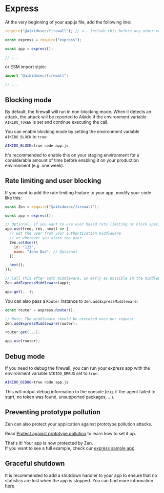 # Express

At the very beginning of your app.js file, add the following line:

```js
require("@aikidosec/firewall"); // <-- Include this before any other code or imports

const express = require("express");

const app = express();

// ...
```

or ESM import style:

```js
import "@aikidosec/firewall";

// ...
```

## Blocking mode

By default, the firewall will run in non-blocking mode. When it detects an attack, the attack will be reported to Aikido if the environment variable `AIKIDO_TOKEN` is set and continue executing the call.

You can enable blocking mode by setting the environment variable `AIKIDO_BLOCK` to `true`:

```sh
AIKIDO_BLOCK=true node app.js
```

It's recommended to enable this on your staging environment for a considerable amount of time before enabling it on your production environment (e.g. one week).

## Rate limiting and user blocking

If you want to add the rate limiting feature to your app, modify your code like this:

```js
const Zen = require("@aikidosec/firewall");

const app = express();

// Optional, if you want to use user based rate limiting or block specific users
app.use((req, res, next) => {
  // Get the user from your authentication middleware
  // or wherever you store the user
  Zen.setUser({
    id: "123",
    name: "John Doe", // Optional
  });

  next();
});

// Call this after auth middleware, as early as possible in the middleware stack
Zen.addExpressMiddleware(app);

app.get(...);
```

You can also pass a `Router` instance to `Zen.addExpressMiddleware`:

```js
const router = express.Router();

// Note: The middleware should be executed once per request
Zen.addExpressMiddleware(router);

router.get(...);

app.use(router);
```

## Debug mode

If you need to debug the firewall, you can run your express app with the environment variable `AIKIDO_DEBUG` set to `true`:

```sh
AIKIDO_DEBUG=true node app.js
```

This will output debug information to the console (e.g. if the agent failed to start, no token was found, unsupported packages, ...).

## Preventing prototype pollution

Zen can also protect your application against prototype pollution attacks.

Read [Protect against prototype pollution](./prototype-pollution.md) to learn how to set it up.

That's it! Your app is now protected by Zen.  
If you want to see a full example, check our [express sample app](../sample-apps/express-mongodb).

## Graceful shutdown

It is recommended to add a shutdown handler to your app to ensure that no statistics are lost when the app is stopped. You can find more information [here](./graceful-shutdown.md).
